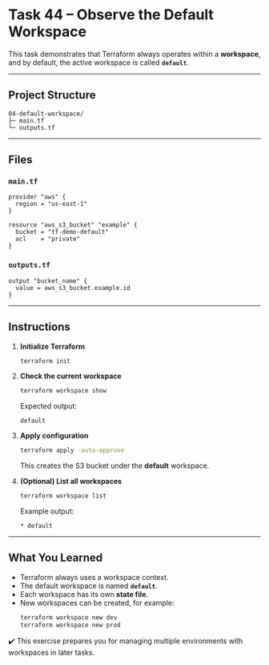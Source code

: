 # Task 44 – Observe the Default Workspace

This task demonstrates that Terraform always operates within a **workspace**, and by default, the active workspace is called **`default`**.

---

## Project Structure
```
04-default-workspace/
├─ main.tf
└─ outputs.tf
```

---

## Files

### `main.tf`
```hcl
provider "aws" {
  region = "us-east-1"
}

resource "aws_s3_bucket" "example" {
  bucket = "tf-demo-default"
  acl    = "private"
}
```

### `outputs.tf`
```hcl
output "bucket_name" {
  value = aws_s3_bucket.example.id
}
```

---

## Instructions

1. **Initialize Terraform**
   ```bash
   terraform init
   ```

2. **Check the current workspace**
   ```bash
   terraform workspace show
   ```
   Expected output:
   ```
   default
   ```

3. **Apply configuration**
   ```bash
   terraform apply -auto-approve
   ```

   This creates the S3 bucket under the **default** workspace.

4. **(Optional) List all workspaces**
   ```bash
   terraform workspace list
   ```
   Example output:
   ```
   * default
   ```

---

## What You Learned
- Terraform always uses a workspace context.
- The default workspace is named **`default`**.
- Each workspace has its own **state file**.
- New workspaces can be created, for example:
  ```bash
  terraform workspace new dev
  terraform workspace new prod
  ```

✔️ This exercise prepares you for managing multiple environments with workspaces in later tasks.
